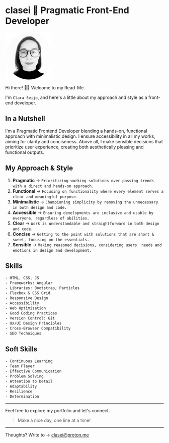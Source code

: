 # clasei 🚀 Pragmatic Front-End Developer

<img src="cla_sei_profile_pic_bw_circle.png" alt="clasei profile pic" width="150"/>

Hi there! 👋🏾 Welcome to my Read-Me.

I'm ```Clara Seijo```, and here's a little about my approach and style as a front-end developer.

## In a Nutshell

I'm a Pragmatic Frontend Developer blending a hands-on, functional approach with minimalistic design. I ensure accessibility in all my works, aiming for clarity and conciseness. Above all, I make sensible decisions that prioritize user experience, creating both aesthetically pleasing and functional outputs.

## My Approach & Style

1. **Pragmatic**       → ```Prioritizing working solutions over passing trends with a direct and hands-on approach.```
2. **Functional**      → ```Focusing on functionality where every element serves a clear and meaningful purpose.```
3. **Minimalistic**    → ```Championing simplicity by removing the unnecessary in both design and code.```
4. **Accessible**      → ```Ensuring developments are inclusive and usable by everyone, regardless of abilities.```
5. **Clear**           → ```Work is understandable and straightforward in both design and code.```
6. **Concise**         → ```Getting to the point with solutions that are short & sweet, focusing on the essentials.```
7. **Sensible**        → ```Making reasoned decisions, considering users' needs and emotions in design and development.```


## Skills 

```
- HTML, CSS, JS
- Frameworks: Angular
- Libraries: Bootstrap, Particles
- Flexbox & CSS Grid
- Responsive Design
- Accessibility
- Web Optimization
- Good Coding Practices
- Version Control: Git
- UX/UI Design Principles
- Cross-Browser Compatibility
- SEO Techniques
```

## Soft Skills

```
- Continuous Learning
- Team Player
- Effective Communication
- Problem Solving
- Attention to Detail
- Adaptability
- Resilience
- Determination
```

---

Feel free to explore my portfolio and let's connect. 

> Make a nice day, one line at a time!

---

Thoughts? Write to → [clasei@proton.me](mailto:clasei@proton.me)
